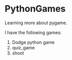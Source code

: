 # PythonGames
Learning more about pygame.

I have the following games:
1) Dodge python game 
2) quiz_game
3) shoot

